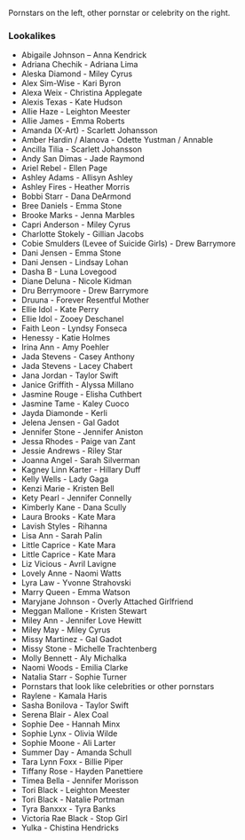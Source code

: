 Pornstars on the left, other pornstar or celebrity on the right.
### Lookalikes


* Abigaile Johnson – Anna Kendrick
* Adriana Chechik - Adriana Lima
* Aleska Diamond - Miley Cyrus
* Alex Sim-Wise - Kari Byron
* Alexa Weix - Christina Applegate
* Alexis Texas - Kate Hudson
* Allie Haze - Leighton Meester
* Allie James - Emma Roberts
* Amanda (X-Art) - Scarlett Johansson
* Amber Hardin / Alanova - Odette Yustman / Annable
* Ancilla Tilia - Scarlett Johansson
* Andy San Dimas - Jade Raymond
* Ariel Rebel - Ellen Page
* Ashley Adams - Allisyn Ashley
* Ashley Fires - Heather Morris
* Bobbi Starr - Dana DeArmond
* Bree Daniels - Emma Stone
* Brooke Marks - Jenna Marbles
* Capri Anderson - Miley Cyrus
* Charlotte Stokely - Gillian Jacobs
* Cobie Smulders (Levee of Suicide Girls) - Drew Barrymore
* Dani Jensen - Emma Stone
* Dani Jensen - Lindsay Lohan
* Dasha B - Luna Lovegood
* Diane Deluna - Nicole Kidman
* Dru Berrymoore - Drew Barrymore
* Druuna - Forever Resentful Mother
* Ellie Idol - Kate Perry
* Ellie Idol - Zooey Deschanel
* Faith Leon - Lyndsy Fonseca
* Henessy - Katie Holmes
* Irina Ann - Amy Poehler
* Jada Stevens - Casey Anthony
* Jada Stevens - Lacey Chabert
* Jana Jordan - Taylor Swift
* Janice Griffith - Alyssa Millano
* Jasmine Rouge - Elisha Cuthbert
* Jasmine Tame - Kaley Cuoco
* Jayda Diamonde - Kerli
* Jelena Jensen - Gal Gadot
* Jennifer Stone - Jennifer Aniston
* Jessa Rhodes - Paige van Zant
* Jessie Andrews - Riley Star
* Joanna Angel - Sarah Silverman
* Kagney Linn Karter - Hillary Duff 
* Kelly Wells - Lady Gaga
* Kenzi Marie - Kristen Bell
* Kety Pearl - Jennifer Connelly
* Kimberly Kane - Dana Scully
* Laura Brooks - Kate Mara
* Lavish Styles - Rihanna
* Lisa Ann - Sarah Palin
* Little Caprice - Kate Mara
* Little Caprice - Kate Mara
* Liz Vicious - Avril Lavigne
* Lovely Anne - Naomi Watts
* Lyra Law - Yvonne Strahovski
* Marry Queen - Emma Watson
* Maryjane Johnson - Overly Attached Girlfriend
* Meggan Mallone - Kristen Stewart
* Miley Ann - Jennifer Love Hewitt
* Miley May - Miley Cyrus
* Missy Martinez - Gal Gadot
* Missy Stone - Michelle Trachtenberg
* Molly Bennett - Aly Michalka
* Naomi Woods - Emilia Clarke
* Natalia Starr - Sophie Turner
* Pornstars that look like celebrities or other pornstars
* Raylene - Kamala Haris
* Sasha Bonilova - Taylor Swift
* Serena Blair - Alex Coal
* Sophie Dee - Hannah Minx
* Sophie Lynx - Olivia Wilde
* Sophie Moone - Ali Larter
* Summer Day - Amanda Schull
* Tara Lynn Foxx - Billie Piper
* Tiffany Rose - Hayden Panettiere
* Timea Bella - Jennifer Morisson
* Tori Black - Leighton Meester
* Tori Black - Natalie Portman
* Tyra Banxxx - Tyra Banks
* Victoria Rae Black - Stop Girl
* Yulka - Chistina Hendricks